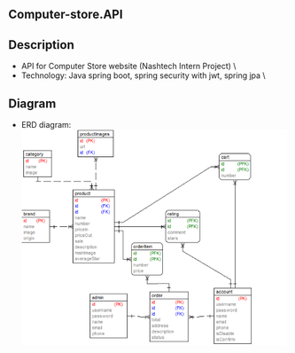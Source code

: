 ## Computer-store.API
## Description
- API for Computer Store website (Nashtech Intern Project) \
- Technology: Java spring boot, spring security with jwt, spring jpa \
## Diagram
+ ERD diagram: \
![Alt text](/erd.png "Optional title")
